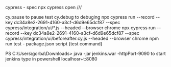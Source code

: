 cypress - spec
npx cypress open
/// <reference types="cypress" />

cy.pause to pause test
cy.debug to debuging
npx cypress run --record --key dc34a8e2-2691-4160-a3cf-d6d9e65dcf87 --spec cypress/integration/ui/*.js --headed --browser chrome
npx cypress run --record --key dc34a8e2-2691-4160-a3cf-d6d9e65dcf87 --spec cypress/integration/ui/beforeafter.cy.js --headed --browser chrome
npm run test - package.json script {test command}

PS C:\Users\gorba\Downloads> java -jar jenkins.war -httpPort-9090 to start jenkins type in powershell localhosr+t:8080